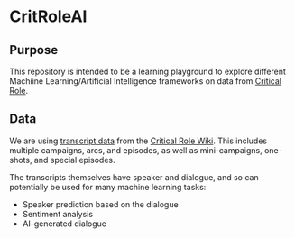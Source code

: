 # CritRoleAI

## Purpose

This repository is intended to be a learning playground to explore different
Machiine Learning/Artificial Intelligence frameworks on data from [Critical
Role](https://critrole.com/).

## Data

We are using [transcript data](https://criticalrole.fandom.com/wiki/Transcripts)
from the [Critical Role Wiki](https://criticalrole.fandom.com/wiki). This
includes multiple campaigns, arcs, and episodes, as well as mini-campaigns,
one-shots, and special episodes.

The transcripts themselves have speaker and dialogue, and so can potentially be
used for many machine learning tasks:

- Speaker prediction based on the dialogue
- Sentiment analysis
- AI-generated dialogue

